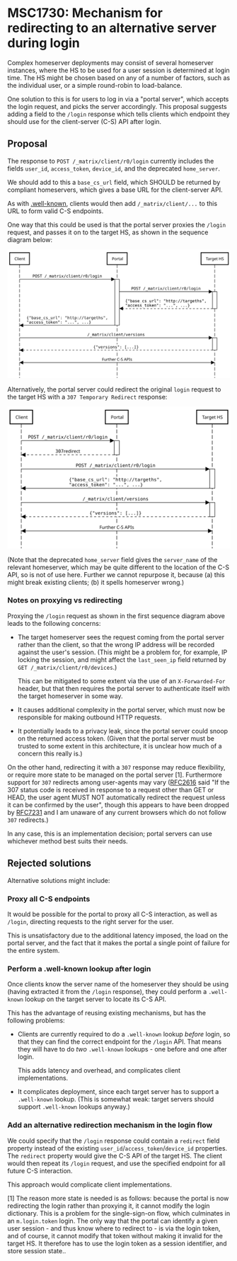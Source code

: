 # MSC1730: Mechanism for redirecting to an alternative server during login

Complex homeserver deployments may consist of several homeserver instances,
where the HS to be used for a user session is determined at login time. The HS
might be chosen based on any of a number of factors, such as the individual
user, or a simple round-robin to load-balance.

One solution to this is for users to log in via a "portal server", which
accepts the login request, and picks the server accordingly. This proposal
suggests adding a field to the `/login` response which tells clients which
endpoint they should use for the client-server (C-S) API after login.

## Proposal

The response to `POST /_matrix/client/r0/login` currently includes the fields
`user_id`, `access_token`, `device_id`, and the deprecated `home_server`.

We should add to this a `base_cs_url` field, which SHOULD be returned by
compliant homeservers, which gives a base URL for the client-server API.

As with
[.well-known](https://matrix.org/docs/spec/client_server/r0.4.0.html#well-known-uri),
clients would then add `/_matrix/client/...` to this URL to form valid C-S
endpoints.

One way that this could be used is that the portal server proxies the `/login`
request, and passes it on to the target HS, as shown in the sequence diagram below:

![Sequence diagram](images/1730-seq-diagram.svg)

Alternatively, the portal server could redirect the original `login` request to
the target HS with a `307 Temporary Redirect` response:

![Sequence diagram](images/1730-seq-diagram-2.svg)

(Note that the deprecated `home_server` field gives the `server_name` of the
relevant homeserver, which may be quite different to the location of the C-S
API, so is not of use here. Further we cannot repurpose it, because (a) this
might break existing clients; (b) it spells homeserver wrong.)

### Notes on proxying vs redirecting

Proxying the `/login` request as shown in the first sequence diagram above
leads to the following concerns:

* The target homeserver sees the request coming from the portal server rather
  than the client, so that the wrong IP address will be recorded against the
  user's session. (This might be a problem for, for example, IP locking the
  session, and might affect the `last_seen_ip` field returned by `GET
  /_matrix/client/r0/devices`.)

  This can be mitigated to some extent via the use of an `X-Forwarded-For`
  header, but that then requires the portal server to authenticate itself with
  the target homeserver in some way.

* It causes additional complexity in the portal server, which must now be
  responsible for making outbound HTTP requests.

* It potentially leads to a privacy leak, since the portal server could snoop
  on the returned access token. (Given that the portal server must be trusted
  to some extent in this architecture, it is unclear how much of a concern this
  really is.)

On the other hand, redirecting it with a `307` response may reduce flexibility,
or require more state to be managed on the portal server [1]. Furthermore
support for `307` redirects among user-agents may vary
([RFC2616](https://tools.ietf.org/html/rfc2616#section-10.3.8) said "If the 307
status code is received in response to a request other than GET or HEAD, the
user agent MUST NOT automatically redirect the request unless it can be
confirmed by the user", though this appears to have been dropped by
[RFC7231](https://tools.ietf.org/html/rfc7231#section-6.4.7) and I am unaware
of any current browsers which do not follow `307` redirects.)

In any case, this is an implementation decision; portal servers can use
whichever method best suits their needs.

## Rejected solutions

Alternative solutions might include:

### Proxy all C-S endpoints

It would be possible for the portal to proxy all C-S interaction, as well as
`/login`, directing requests to the right server for the user.

This is unsatisfactory due to the additional latency imposed, the load on the
portal server, and the fact that it makes the portal a single point of failure
for the entire system.

### Perform a .well-known lookup after login

Once clients know the server name of the homeserver they should be using
(having extracted it from the `/login` response), they could perform a
`.well-known` lookup on the target server to locate its C-S API.

This has the advantage of reusing existing mechanisms, but has the following
problems:

* Clients are currently required to do a `.well-known` lookup *before* login,
  so that they can find the correct endpoint for the `/login` API. That means
  they will have to do *two* `.well-known` lookups - one before and one after
  login.

  This adds latency and overhead, and complicates client implementations.

* It complicates deployment, since each target server has to support a
  `.well-known` lookup. (This is somewhat weak: target servers should
  support `.well-known` lookups anyway.)

### Add an alternative redirection mechanism in the login flow

We could specify that the `/login` response could contain a `redirect` field
property instead of the existing `user_id`/`access_token`/`device_id`
properties. The `redirect` property would give the C-S API of the target
HS. The client would then repeat its `/login` request, and use the specified
endpoint for all future C-S interaction.

This approach would complicate client implementations.


[1] The reason more state is needed is as follows: because the portal is now
redirecting the login rather than proxying it, it cannot modify the login
dictionary. This is a problem for the single-sign-on flow, which culminates in
an `m.login.token` login. The only way that the portal can identify a given
user session - and thus know where to redirect to - is via the login token, and
of course, it cannot modify that token without making it invalid for the target
HS. It therefore has to use the login token as a session identifier, and store
session state..
